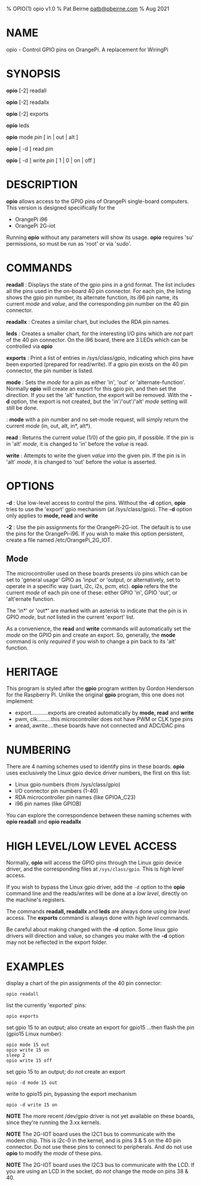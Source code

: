 % OPIO(1) opio v1.0
% Pat Beirne <patb@pbeirne.com>
% Aug 2021

# NAME
opio - Control GPIO pins on OrangePi. A replacement for WiringPi

# SYNOPSIS
**opio** [-2] readall

**opio** [-2] readallx

**opio** [-2] exports

**opio** leds

**opio** mode *pin* [ in | out | alt ]

**opio** [ -d ] read *pin*

**opio** [ -d ] write *pin* [ 1 | 0 | on | off ]

# DESCRIPTION
**opio** allows access to the GPIO pins of OrangePi single-board computers. This version is designed speciifically for the

- OrangePi i96
- OrangePi 2G-iot

Running **opio** without any parameters will show its usage. **opio** requires 'su' permissions, so must be run as 'root' or via 'sudo'.

# COMMANDS
**readall** 
: Displays the state of the gpio pins in a grid format. The list includes all the pins used in the on-board 40 pin connector. For each pin, the listing shows the gpio pin number, its alternate function, its i96 pin name, its current _mode_ and _value_, and the corresponding pin number on the 40 pin connector.

**readallx** 
: Creates a similar chart, but includes the RDA pin names. 

**leds** 
: Creates a smaller chart, for the interesting I/O pins which are _not_ part of the 40 pin connector. On the i96 board, there are 3 LEDs which can be controlled via **opio**

**exports**
: Print a list of entries in /sys/class/gpio, indicating which pins have been exported (prepared for read/write). If a gpio pin exists on the 40 pin connector, the pin number is listed.

**mode**
: Sets the _mode_ for a pin as either 'in', 'out' or 'alternate-function'. Normally **opio** will create an export for this gpio pin, and then set the direction. If you set the 'alt' function, the export will be removed. With the **-d** option, the export is not created, but the 'in'/'out'/'alt' _mode_ setting will still be done.

: **mode** with a pin number and no set-mode request, will simply return the current _mode_ (in, out, alt, in\*, alt\*).

**read**
: Returns the current _value_ (1/0) of the gpio pin, if possible. If the pin is in 'alt' _mode_, it is changed to 'in' before the _value_ is read.

**write**
: Attempts to write the given _value_ into the given pin. If the pin is in 'alt' _mode_, it is changed to 'out' before the _value_ is asserted.

# OPTIONS
**-d**
: Use low-level access to control the pins. Without the **-d** option, **opio** tries to use the 'export' gpio mechanism (at /sys/class/gpio). The **-d** option only applies to **mode, read** and **write**

**-2**
: Use the pin assignments for the OrangePi-2G-iot. The default is to use the pins for the OrangePi-i96. If you wish to make this option persistent, create a file named /etc/OrangePi_2G_IOT.

## Mode
The microcontroller used on these boards presents i/o pins which can be set to 'general usage' GPIO as 'input' or 'output, or alternatively, set to operate in a specific way (uart, i2c, i2s, pcm, etc). **opio** refers the the current _mode_ of each pin one of these: either GPIO 'in', GPIO 'out', or 'alt'ernate function. 

The 'in\*' or 'out\*' are marked with an asterisk to indicate that the pin is in GPIO _mode_, but _not_ listed in the current 'export' list.

As a convenience, the **read** and **write** commands will automatically set the _mode_ on the GPIO pin and create an export. So, generally, the **mode** command is only *required* if you wish to change a pin back to its 'alt' function.

# HERITAGE
This program is styled after the **gpio** program written by Gordon Henderson for the Raspberry Pi.
Unlike the original **gpio** program, this one does not implement:

- export...........exports are created automatically by **mode, read** and **write**
- pwm, clk.........this microcontroller does not have PWM or CLK type pins
- aread, awrite....these boards have not connected and ADC/DAC pins

# NUMBERING
There are 4 naming schemes used to identify pins in these boards. **opio** uses exclusively the Linux gpio device driver numbers, the first on this list:

- Linux gpio numbers (from /sys/class/gpio)
- I/O connector pin numbers (1-40)
- RDA microcontroller pin names (like GPIOA_C23)
- i96 pin names (like GPIOB)

You can explore the correspondence between these naming schemes with **opio readall** and **opio readallx**

# HIGH LEVEL/LOW LEVEL ACCESS
Normally, **opio** will access the GPIO pins through the Linux gpio device driver, and the corresponding files at `/sys/class/gpio`. This is _high level_ access.

If you wish to bypass the Linux gpio driver, add the `-d` option to the **opio** command line and the reads/writes will be done at a _low level_, directly on the machine's registers.

The commands **readall, readallx** and **leds** are always done using _low level_ access. The **exports** command is always done with _high level_ commands.

Be careful about making changed with the **-d** option. Some linux gpio drivers will direction and value, so changes you make with the **-d** option may not be reflected in the export folder.

# EXAMPLES

display a chart of the pin assignments of the 40 pin connector:

    opio readall     

list the currently 'exported' pins: 

    opio exports


set gpio 15 to an output; also create an export for gpio15
...then flash the pin (gpio15 Linux number): 

    opio mode 15 out    
    opio write 15 on
    sleep 2
    opio write 15 off   

set gpio 15 to an output; do *not* create an export

    opio -d mode 15 out 

write to gpio15 pin, bypassing the export mechanism

    opio -d write 15 on  


**NOTE** The more recent /dev/gpio driver is not yet available on these boards, since they're running the 3.xx kernels.

**NOTE** The 2G-IOT board uses the I2C1 bus to communicate with the modem chip. This is i2c-0 in the kernel, and is pins 3 & 5 on the 40 pin connector. Do not use these pins to connect to peripherals. And do not use **opio** to modify the _mode_ of these pins.

**NOTE** The 2G-IOT board uses the I2C3 bus to communicate with the LCD. If you are using an LCD in the socket, do _not_ change the mode on pins 38 & 40.
